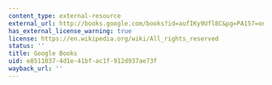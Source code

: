 ```yaml
---
content_type: external-resource
external_url: http://books.google.com/books?id=aufIKy9Ufl8C&pg=PA157=onepage
has_external_license_warning: true
license: https://en.wikipedia.org/wiki/All_rights_reserved
status: ''
title: Google Books
uid: e8511037-4d1e-41bf-ac1f-912d937ae73f
wayback_url: ''
---
```

